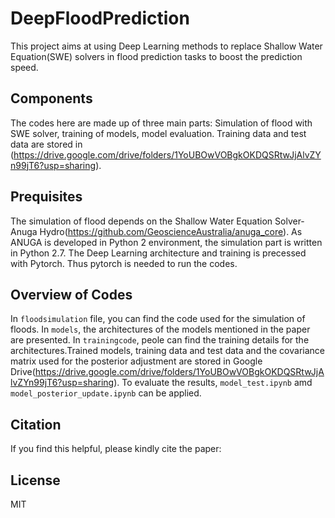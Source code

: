 # DeepFloodPrediction
This project aims at using Deep Learning methods to replace Shallow Water Equation(SWE) solvers in flood prediction tasks to boost the prediction speed.

## Components
The codes here are made up of three main parts: Simulation of flood with SWE solver, training of models, model evaluation.
Training data and test data are stored in (https://drive.google.com/drive/folders/1YoUBOwVOBgkOKDQSRtwJjAlvZYn99jT6?usp=sharing).

## Prequisites
The simulation of flood depends on the Shallow Water Equation Solver-Anuga Hydro(https://github.com/GeoscienceAustralia/anuga_core). As ANUGA is developed in Python 2 environment, the simulation part is written in Python 2.7.
The Deep Learning architecture and training is precessed with Pytorch. Thus pytorch is needed to run the codes.

## Overview of Codes
In `floodsimulation` file, you can find the code used for the simulation of floods. In `models`, the architectures of the models mentioned in the paper are presented. In `trainingcode`, peole can find the training details for the architectures.Trained models, training data and test data and the covariance matrix used for the posterior adjustment are stored in Google Drive(https://drive.google.com/drive/folders/1YoUBOwVOBgkOKDQSRtwJjAlvZYn99jT6?usp=sharing). To evaluate the results, `model_test.ipynb` amd `model_posterior_update.ipynb` can be applied.

## Citation
If you find this helpful, please kindly cite the paper:


## License
MIT
